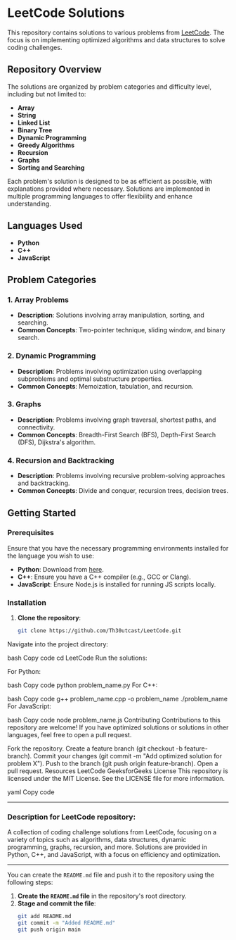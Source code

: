 # LeetCode Solutions

This repository contains solutions to various problems from [LeetCode](https://leetcode.com/). The focus is on implementing optimized algorithms and data structures to solve coding challenges.

## Repository Overview

The solutions are organized by problem categories and difficulty level, including but not limited to:

- **Array**
- **String**
- **Linked List**
- **Binary Tree**
- **Dynamic Programming**
- **Greedy Algorithms**
- **Recursion**
- **Graphs**
- **Sorting and Searching**

Each problem's solution is designed to be as efficient as possible, with explanations provided where necessary. Solutions are implemented in multiple programming languages to offer flexibility and enhance understanding.

## Languages Used

- **Python**
- **C++**
- **JavaScript**

## Problem Categories

### 1. **Array Problems**
   - **Description**: Solutions involving array manipulation, sorting, and searching.
   - **Common Concepts**: Two-pointer technique, sliding window, and binary search.

### 2. **Dynamic Programming**
   - **Description**: Problems involving optimization using overlapping subproblems and optimal substructure properties.
   - **Common Concepts**: Memoization, tabulation, and recursion.

### 3. **Graphs**
   - **Description**: Problems involving graph traversal, shortest paths, and connectivity.
   - **Common Concepts**: Breadth-First Search (BFS), Depth-First Search (DFS), Dijkstra's algorithm.

### 4. **Recursion and Backtracking**
   - **Description**: Problems involving recursive problem-solving approaches and backtracking.
   - **Common Concepts**: Divide and conquer, recursion trees, decision trees.

## Getting Started

### Prerequisites

Ensure that you have the necessary programming environments installed for the language you wish to use:

- **Python**: Download from [here](https://www.python.org/).
- **C++**: Ensure you have a C++ compiler (e.g., GCC or Clang).
- **JavaScript**: Ensure Node.js is installed for running JS scripts locally.

### Installation

1. **Clone the repository**:
   ```bash
   git clone https://github.com/Th30utcast/LeetCode.git
Navigate into the project directory:

bash
Copy code
cd LeetCode
Run the solutions:

For Python:

bash
Copy code
python problem_name.py
For C++:

bash
Copy code
g++ problem_name.cpp -o problem_name
./problem_name
For JavaScript:

bash
Copy code
node problem_name.js
Contributing
Contributions to this repository are welcome! If you have optimized solutions or solutions in other languages, feel free to open a pull request.

Fork the repository.
Create a feature branch (git checkout -b feature-branch).
Commit your changes (git commit -m "Add optimized solution for problem X").
Push to the branch (git push origin feature-branch).
Open a pull request.
Resources
LeetCode
GeeksforGeeks
License
This repository is licensed under the MIT License. See the LICENSE file for more information.

yaml
Copy code

---

### Description for **LeetCode** repository:
A collection of coding challenge solutions from LeetCode, focusing on a variety of topics such as algorithms, data structures, dynamic programming, graphs, recursion, and more. Solutions are provided in Python, C++, and JavaScript, with a focus on efficiency and optimization.

---

You can create the `README.md` file and push it to the repository using the following steps:

1. **Create the `README.md` file** in the repository's root directory.
2. **Stage and commit the file**:
   ```bash
   git add README.md
   git commit -m "Added README.md"
   git push origin main
